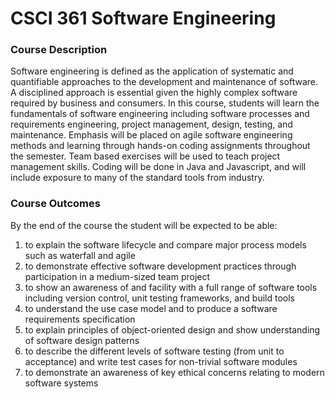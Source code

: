 # CSCI 361 Software Engineering

### Course Description
Software engineering is defined as the application of systematic and quantifiable approaches to the
development and maintenance of software. A disciplined approach is essential given the highly
complex software required by business and consumers. In this course, students will learn the
fundamentals of software engineering including software processes and requirements engineering,
project management, design, testing, and maintenance. Emphasis will be placed on agile software
engineering methods and learning through hands-on coding assignments throughout the semester.
Team based exercises will be used to teach project management skills. Coding will be done in Java
and Javascript, and will include exposure to many of the standard tools from industry. 

### Course Outcomes
By the end of the course the student will be expected to be able:
  1) to explain the software lifecycle and compare major process models such as waterfall
  and agile
  2) to demonstrate effective software development practices through participation in a
  medium-sized team project
  3) to show an awareness of and facility with a full range of software tools including
  version control, unit testing frameworks, and build tools
  4) to understand the use case model and to produce a software requirements
  specification
  5) to explain principles of object-oriented design and show understanding of software
  design patterns
  6) to describe the different levels of software testing (from unit to acceptance) and write
  test cases for non-trivial software modules
  7) to demonstrate an awareness of key ethical concerns relating to modern software
  systems
